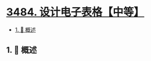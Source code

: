 # [3484. 设计电子表格【中等】](https://github.com/Tdahuyou/TNotes.leetcode/tree/main/notes/3484.%20%E8%AE%BE%E8%AE%A1%E7%94%B5%E5%AD%90%E8%A1%A8%E6%A0%BC%E3%80%90%E4%B8%AD%E7%AD%89%E3%80%91)

<!-- region:toc -->

- [1. 📝 概述](#1--概述)

<!-- endregion:toc -->

## 1. 📝 概述
